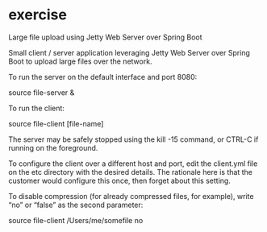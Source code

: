 # exercise
Large file upload using Jetty Web Server over Spring Boot

Small client / server application leveraging Jetty Web Server over Spring Boot to upload large files over the network.


To run the server on the default interface and port 8080:

source file-server &

To run the client:

source file-client [file-name]


The server may be safely stopped using the kill -15 command, or CTRL-C if running on the foreground.

To configure the client over a different host and port, edit the client.yml file on the etc directory with the desired details. The rationale here is that the customer would configure this once, then forget about this setting.

To disable compression (for already compressed files, for example), write “no” or “false” as the second parameter:

source file-client /Users/me/somefile no

